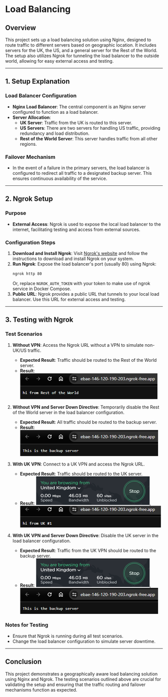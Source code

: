 # Load Balancing

## Overview

This project sets up a load balancing solution using Nginx, designed to route traffic to different servers based on geographic location. It includes servers for the UK, the US, and a general server for the Rest of the World. The setup also utilizes Ngrok for tunneling the load balancer to the outside world, allowing for easy external access and testing.

---

## 1. Setup Explanation

### Load Balancer Configuration

- **Nginx Load Balancer**: The central component is an Nginx server configured to function as a load balancer.
- **Server Allocation**:
  - **UK Server**: Traffic from the UK is routed to this server.
  - **US Servers**: There are two servers for handling US traffic, providing redundancy and load distribution.
  - **Rest of the World Server**: This server handles traffic from all other regions.

### Failover Mechanism

- In the event of a failure in the primary servers, the load balancer is configured to redirect all traffic to a designated backup server. This ensures continuous availability of the service.

---

## 2. Ngrok Setup

### Purpose

- **External Access**: Ngrok is used to expose the local load balancer to the internet, facilitating testing and access from external sources.

### Configuration Steps

1. **Download and Install Ngrok**: Visit [Ngrok's website](https://ngrok.com/) and follow the instructions to download and install Ngrok on your system.
2. **Run Ngrok**: Expose the load balancer's port (usually 80) using Ngrok:
   ```bash
   ngrok http 80
   ```
   Or, replace `NGROK_AUTH_TOKEN` with your token to make use of ngrok service in Docker Compose.
3. **Public URL**: Ngrok provides a public URL that tunnels to your local load balancer. Use this URL for external access and testing.

---

## 3. Testing with Ngrok

### Test Scenarios

1. **Without VPN**: Access the Ngrok URL without a VPN to simulate non-UK/US traffic.
   - **Expected Result**: Traffic should be routed to the Rest of the World server.
   - **Result**: ![image](./screenshots/1-RoW.png)

2. **Without VPN and Server Down Directive**: Temporarily disable the Rest of the World server in the load balancer configuration.
   - **Expected Result**: All traffic should be routed to the backup server.
   - **Result**: ![image](./screenshots/1-backup.png)

3. **With UK VPN**: Connect to a UK VPN and access the Ngrok URL.
   - **Expected Result**: Traffic should be routed to the UK server.
   - **Result**: ![image](./screenshots/1-vpn.png), ![image](./screenshots/1-UK.png)

4. **With UK VPN and Server Down Directive**: Disable the UK server in the load balancer configuration.
   - **Expected Result**: Traffic from the UK VPN should be routed to the backup server.
   - **Result**: ![image](./screenshots/1-vpn.png), ![image](./screenshots/1-backup.png)

### Notes for Testing

- Ensure that Ngrok is running during all test scenarios.
- Change the load balancer configuration to simulate server downtime.

---

## Conclusion

This project demonstrates a geographically aware load balancing solution using Nginx and Ngrok. The testing scenarios outlined above are crucial for validating the setup and ensuring that the traffic routing and failover mechanisms function as expected.
